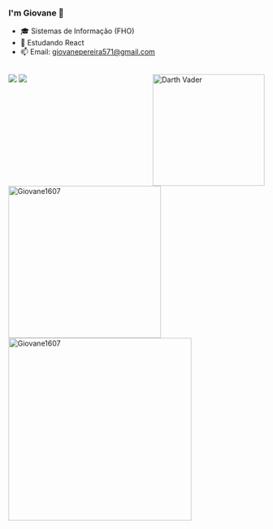 ### I'm Giovane 👋

- 🎓 Sistemas de Informação (FHO)
- 🌱 Estudando React
- 📫 Email: giovanepereira571@gmail.com
 ## 
  ##
  
  <div>
    <img align="right" alt="Darth Vader" height="220" src="https://cdn.dribbble.com/users/130603/screenshots/2291004/rebeldarth_01.gif"
  </div>  
  
  <div>
    <a href="https://instagram.com/giovane_oliveira2" target="_blank"><img src="https://img.shields.io/badge/-Instagram-%23E4405F?style=for-the-badge&logo=instagram&logoColor=white" target="_blank"></a>
    <a href = "mailto:giovanepereira571@gmail.com"><img src="https://img.shields.io/badge/-Gmail-%23333?style=for-the-badge&logo=gmail&logoColor=white" target="_blank"></a>
   </div>
   <p><img width='300' align="left" src="https://github-readme-stats.vercel.app/api/top-langs?username=Giovane1607&show_icons=true&theme=dark&locale=en&layout=compact" alt="Giovane1607" /></p>
<p><img width='360' align="left" src="https://github-readme-streak-stats.herokuapp.com/?user=Giovane1607&theme=dark" alt="Giovane1607" /></p>
   

